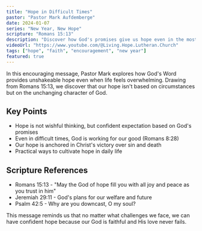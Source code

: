```yaml
---
title: "Hope in Difficult Times"
pastor: "Pastor Mark Aufdemberge"
date: 2024-01-07
series: "New Year, New Hope"
scripture: "Romans 15:13"
description: "Discover how God's promises give us hope even in the most challenging circumstances of life."
videoUrl: "https://www.youtube.com/@Living.Hope.Lutheran.Church"
tags: ["hope", "faith", "encouragement", "new year"]
featured: true
---
```


In this encouraging message, Pastor Mark explores how God's Word provides unshakeable hope even when life feels overwhelming. Drawing from Romans 15:13, we discover that our hope isn't based on circumstances but on the unchanging character of God.

## Key Points

- Hope is not wishful thinking, but confident expectation based on God's promises
- Even in difficult times, God is working for our good (Romans 8:28)
- Our hope is anchored in Christ's victory over sin and death
- Practical ways to cultivate hope in daily life

## Scripture References

- Romans 15:13 - "May the God of hope fill you with all joy and peace as you trust in him"
- Jeremiah 29:11 - God's plans for our welfare and future
- Psalm 42:5 - Why are you downcast, O my soul?

This message reminds us that no matter what challenges we face, we can have confident hope because our God is faithful and His love never fails. 